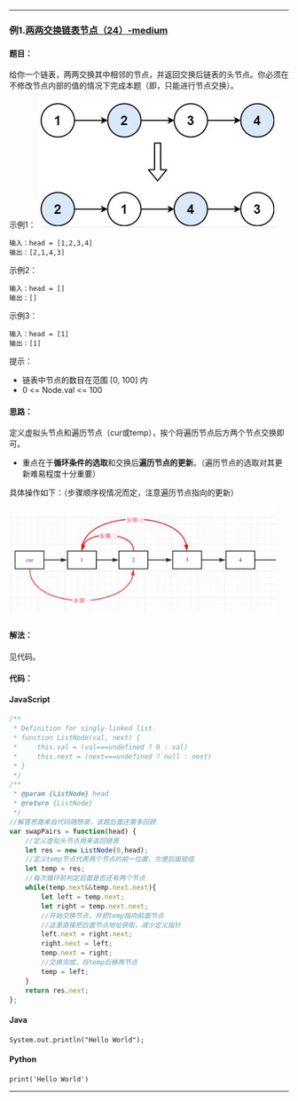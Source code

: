 >


---

### 例1.[两两交换链表节点（24）-medium](https://leetcode.cn/problems/swap-nodes-in-pairs/)

#### 题目：
给你一个链表，两两交换其中相邻的节点，并返回交换后链表的头节点。你必须在不修改节点内部的值的情况下完成本题（即，只能进行节点交换）。

示例1：
![示例1图](imgs/2_5_1.jpg)
```
输入：head = [1,2,3,4]
输出：[2,1,4,3]
```
示例2：
```
输入：head = []
输出：[]
```

示例3：
```
输入：head = [1]
输出：[1]
```

提示：

- 链表中节点的数目在范围 [0, 100] 内
- 0 <= Node.val <= 100

#### 思路：
定义虚拟头节点和遍历节点（cur或temp），挨个将遍历节点后方两个节点交换即可。  
- 重点在于**循环条件的选取**和交换后**遍历节点的更新**。（遍历节点的选取对其更新难易程度十分重要）

具体操作如下：（步骤顺序视情况而定，注意遍历节点指向的更新）

![具体操作](imgs/2_5_2.jpg)

#### 解法：

见代码。

#### 代码：

<!-- tabs:start -->

#### **JavaScript**

```javascript
/**
 * Definition for singly-linked list.
 * function ListNode(val, next) {
 *     this.val = (val===undefined ? 0 : val)
 *     this.next = (next===undefined ? null : next)
 * }
 */
/**
 * @param {ListNode} head
 * @return {ListNode}
 */
//解答思路来自代码随想录，该题后面还需多回顾
var swapPairs = function(head) {
    //定义虚拟头节点用来返回链表
    let res = new ListNode(0,head);
    //定义temp节点代表两个节点的前一位置，方便后面赋值
    let temp = res;
    //每次循环前判定后面是否还有两个节点
    while(temp.next&&temp.next.next){
        let left = temp.next;
        let right = temp.next.next;
        //开始交换节点，并把temp指向前面节点
        //这里直接把后面节点地址获取，减少定义指针
        left.next = right.next;
        right.next = left;
        temp.next = right;
        //交换完成，将temp后移两节点
        temp = left;
    }
    return res.next;
};
```

#### **Java**

```
System.out.println("Hello World");
```

#### **Python**

```
print('Hello World')
```

<!-- tabs:end -->

---